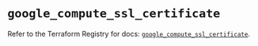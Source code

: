 # `google_compute_ssl_certificate`

Refer to the Terraform Registry for docs: [`google_compute_ssl_certificate`](https://registry.terraform.io/providers/hashicorp/google/5.43.1/docs/resources/compute_ssl_certificate).
